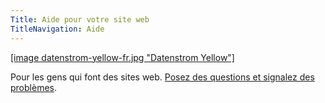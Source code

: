```yaml
---
Title: Aide pour votre site web
TitleNavigation: Aide
---
```

[[image datenstrom-yellow-fr.jpg "Datenstrom Yellow"]](https://datenstrom.se/fr/yellow/)

Pour les gens qui font des sites web. [Posez des questions et signalez des problèmes](https://github.com/datenstrom/yellow/issues).